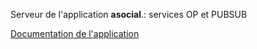 Serveur de l'application **asocial**.: services OP et PUBSUB

[Documentation de l'application](https://asocialapps.github.io/frdocs)
